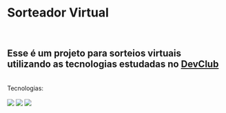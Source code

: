 <h1>Sorteador Virtual</h1>
<br>
<h2>Esse é um projeto para sorteios virtuais utilizando as tecnologias estudadas no <a href="https://rodolfomori.com.br/devclub"> DevClub </a>   </h2>
<br>
Tecnologias:
<br>
<br>
<img src="https://img.shields.io/badge/JavaScript-F7DF1E?style=for-the-badge&logo=javascript&logoColor=black">

<img src="https://img.shields.io/badge/CSS-239120?&style=for-the-badge&logo=css3&logoColor=white">

<img src="https://img.shields.io/badge/HTML5-E34F26?style=for-the-badge&logo=html5&logoColor=white">


 
